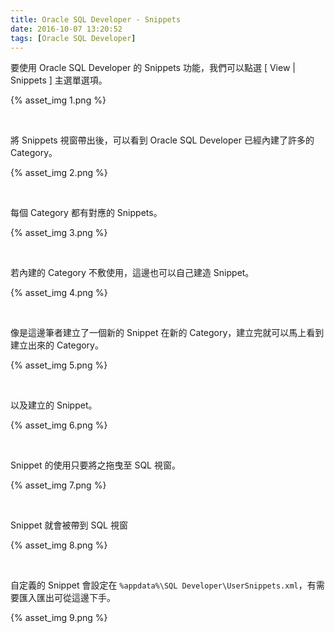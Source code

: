 ```yaml
---
title: Oracle SQL Developer - Snippets
date: 2016-10-07 13:20:52
tags: [Oracle SQL Developer]
---
```


要使用 Oracle SQL Developer 的 Snippets 功能，我們可以點選 [ View | Snippets ] 主選單選項。  

<!-- More -->

{% asset_img 1.png %}

<br/>


將 Snippets 視窗帶出後，可以看到 Oracle SQL Developer 已經內建了許多的 Category。  

{% asset_img 2.png %}

<br/>


每個 Category 都有對應的 Snippets。  

{% asset_img 3.png %}

<br/>


若內建的 Category 不敷使用，這邊也可以自己建造 Snippet。  

{% asset_img 4.png %}

<br/>


像是這邊筆者建立了一個新的 Snippet 在新的 Category，建立完就可以馬上看到建立出來的 Category。  

{% asset_img 5.png %}

<br/>


以及建立的 Snippet。  

{% asset_img 6.png %}

<br/>


Snippet 的使用只要將之拖曳至 SQL 視窗。

{% asset_img 7.png %}

<br/>


Snippet 就會被帶到 SQL 視窗

{% asset_img 8.png %}

<br/>


自定義的 Snippet 會設定在 `%appdata%\SQL Developer\UserSnippets.xml`，有需要匯入匯出可從這邊下手。

{% asset_img 9.png %}

<br/>